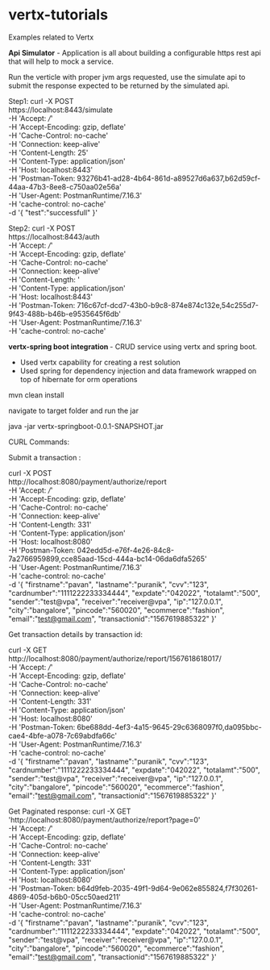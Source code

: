 # vertx-tutorials
Examples related to Vertx

<b>Api Simulator</b> - Application is all about building a configurable https rest api that will help to mock a service.

Run the verticle with proper jvm args requested, use the simulate api to submit the response expected to be returned by the simulated api.

Step1:
curl -X POST \
  https://localhost:8443/simulate \
  -H 'Accept: */*' \
  -H 'Accept-Encoding: gzip, deflate' \
  -H 'Cache-Control: no-cache' \
  -H 'Connection: keep-alive' \
  -H 'Content-Length: 25' \
  -H 'Content-Type: application/json' \
  -H 'Host: localhost:8443' \
  -H 'Postman-Token: 93276b41-ad28-4b64-861d-a89527d6a637,b62d59cf-44aa-47b3-8ee8-c750aa02e56a' \
  -H 'User-Agent: PostmanRuntime/7.16.3' \
  -H 'cache-control: no-cache' \
  -d '{
	"test":"successfull"
}'


Step2:
curl -X POST \
  https://localhost:8443/auth \
  -H 'Accept: */*' \
  -H 'Accept-Encoding: gzip, deflate' \
  -H 'Cache-Control: no-cache' \
  -H 'Connection: keep-alive' \
  -H 'Content-Length: ' \
  -H 'Content-Type: application/json' \
  -H 'Host: localhost:8443' \
  -H 'Postman-Token: 716c67cf-dcd7-43b0-b9c8-874e874c132e,54c255d7-9f43-488b-b46b-e9535645f6db' \
  -H 'User-Agent: PostmanRuntime/7.16.3' \
  -H 'cache-control: no-cache'
  
  

<b>vertx-spring boot integration </b>- CRUD service using vertx and spring boot.

- Used vertx capability for creating a rest solution
- Used spring for dependency injection and data framework wrapped on top of hibernate for orm operations

mvn clean install

navigate to target folder and run the jar

 java -jar vertx-springboot-0.0.1-SNAPSHOT.jar


CURL Commands:

Submit a  transaction :

curl -X POST \
  http://localhost:8080/payment/authorize/report \
  -H 'Accept: */*' \
  -H 'Accept-Encoding: gzip, deflate' \
  -H 'Cache-Control: no-cache' \
  -H 'Connection: keep-alive' \
  -H 'Content-Length: 331' \
  -H 'Content-Type: application/json' \
  -H 'Host: localhost:8080' \
  -H 'Postman-Token: 042edd5d-e76f-4e26-84c8-7a2766959899,cce85aad-15cd-444a-bc14-06da6dfa5265' \
  -H 'User-Agent: PostmanRuntime/7.16.3' \
  -H 'cache-control: no-cache' \
  -d '{
	"firstname":"pavan",
	"lastname":"puranik",
	"cvv":"123",
	"cardnumber":"1111222233334444",
	"expdate":"042022",
	"totalamt":"500",
	"sender":"test@vpa",
	"receiver":"receiver@vpa",
	"ip":"127.0.0.1",
	"city":"bangalore",
	"pincode":"560020",
	"ecommerce":"fashion",
	"email":"test@gmail.com",
	"transactionid":"1567619885322"
}'

Get transaction details by transaction id:

curl -X GET \
  http://localhost:8080/payment/authorize/report/1567618618017/ \
  -H 'Accept: */*' \
  -H 'Accept-Encoding: gzip, deflate' \
  -H 'Cache-Control: no-cache' \
  -H 'Connection: keep-alive' \
  -H 'Content-Length: 331' \
  -H 'Content-Type: application/json' \
  -H 'Host: localhost:8080' \
  -H 'Postman-Token: 6be688dd-4ef3-4a15-9645-29c6368097f0,da095bbc-cae4-4bfe-a078-7c69abdfa66c' \
  -H 'User-Agent: PostmanRuntime/7.16.3' \
  -H 'cache-control: no-cache' \
  -d '{
	"firstname":"pavan",
	"lastname":"puranik",
	"cvv":"123",
	"cardnumber":"1111222233334444",
	"expdate":"042022",
	"totalamt":"500",
	"sender":"test@vpa",
	"receiver":"receiver@vpa",
	"ip":"127.0.0.1",
	"city":"bangalore",
	"pincode":"560020",
	"ecommerce":"fashion",
	"email":"test@gmail.com",
	"transactionid":"1567619885322"
}'


Get Paginated response:
curl -X GET \
  'http://localhost:8080/payment/authorize/report?page=0' \
  -H 'Accept: */*' \
  -H 'Accept-Encoding: gzip, deflate' \
  -H 'Cache-Control: no-cache' \
  -H 'Connection: keep-alive' \
  -H 'Content-Length: 331' \
  -H 'Content-Type: application/json' \
  -H 'Host: localhost:8080' \
  -H 'Postman-Token: b64d9feb-2035-49f1-9d64-9e062e855824,f7f30261-4869-405d-b6b0-05cc50aed211' \
  -H 'User-Agent: PostmanRuntime/7.16.3' \
  -H 'cache-control: no-cache' \
  -d '{
	"firstname":"pavan",
	"lastname":"puranik",
	"cvv":"123",
	"cardnumber":"1111222233334444",
	"expdate":"042022",
	"totalamt":"500",
	"sender":"test@vpa",
	"receiver":"receiver@vpa",
	"ip":"127.0.0.1",
	"city":"bangalore",
	"pincode":"560020",
	"ecommerce":"fashion",
	"email":"test@gmail.com",
	"transactionid":"1567619885322"
}'
